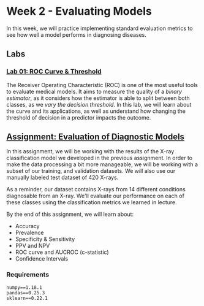 # Week 2 - Evaluating Models
In this week, we will practice implementing standard evaluation metrics to see how well a model performs in diagnosing diseases.

## Labs
### [Lab 01: ROC Curve & Threshold](./labs/C1_W2_Lab_1_roc_curve%20_and_threshold.ipynb)
The Receiver Operating Characteristic (ROC) is one of the most useful tools to evaluate medical models. It aims to measure the quality of a *binary estimator*, as it considers how the estimator is able to split between both classes, as we *vary the decision threshold*. In this lab, we will learn about the curve and its applications, as well as understand how changing the threshold of decision in a predictor impacts the outcome.

## [Assignment: Evaluation of Diagnostic Models](./assignment/)
In this assignment, we will be working with the results of the X-ray classification model we developed in the previous assignment. In order to make the data processing a bit more manageable, we will be working with a subset of our training, and validation datasets. We will also use our manually labeled test dataset of 420 X-rays.

As a reminder, our dataset contains X-rays from 14 different conditions diagnosable from an X-ray. We'll evaluate our performance on each of these classes using the classification metrics we learned in lecture.

By the end of this assignment, we will learn about:
- Accuracy
- Prevalence
- Specificity & Sensitivity
- PPV and NPV
- ROC curve and AUCROC (c-statistic)
- Confidence Intervals

### Requirements
`numpy==1.18.1`  
`pandas==0.25.3`  
`sklearn==0.22.1`  

